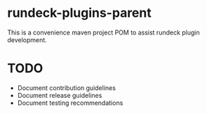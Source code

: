 rundeck-plugins-parent
======================

This is a convenience maven project POM to assist rundeck plugin development.


TODO
====

* Document contribution guidelines
* Document release guidelines
* Document testing recommendations
